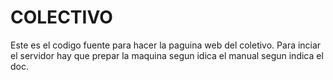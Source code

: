 # COLECTIVO
Este es el codigo fuente para hacer la paguina web del coletivo.
Para inciar el servidor hay que prepar la maquina segun idica el manual segun indica el doc.

